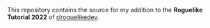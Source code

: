 This repository contains the source for my addition to the **Roguelike Tutorial 2022** of [r/roguelikedev](https://www.reddit.com/r/roguelikedev/comments/vhfsda/roguelikedev_does_the_complete_roguelike_tutorial/).
